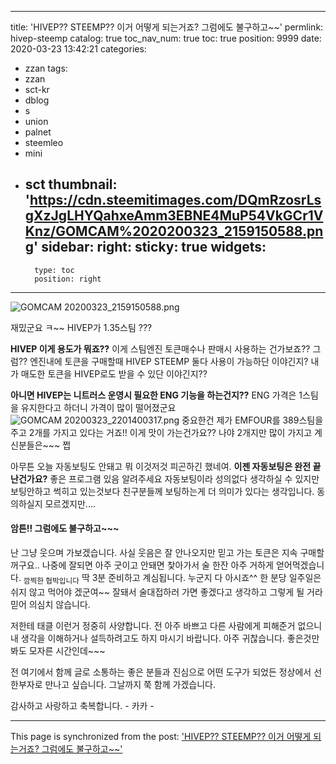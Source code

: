 
---
title: 'HIVEP??  STEEMP?? 이거 어떻게 되는거죠? 그럼에도 불구하고~~'
permlink: hivep-steemp
catalog: true
toc_nav_num: true
toc: true
position: 9999
date: 2020-03-23 13:42:21
categories:
- zzan
tags:
- zzan
- sct-kr
- dblog
- s
- union
- palnet
- steemleo
- mini
- sct
thumbnail: 'https://cdn.steemitimages.com/DQmRzosrLsgXzJgLHYQahxeAmm3EBNE4MuP54VkGCr1VKnz/GOMCAM%2020200323_2159150588.png'
sidebar:
    right:
        sticky: true
widgets:
    -
        type: toc
        position: right
---


![GOMCAM 20200323_2159150588.png](https://cdn.steemitimages.com/DQmRzosrLsgXzJgLHYQahxeAmm3EBNE4MuP54VkGCr1VKnz/GOMCAM%2020200323_2159150588.png)

재밌군요 ㅋ~~  HIVEP가 1.35스팀 ???

**HIVEP 이게 용도가 뭐죠??**
이게 스팀엔진 토큰매수나 판매시 사용하는 건가보죠??  그럼?? 
엔진내에 토큰을 구매할때  HIVEP  STEEMP  둘다 사용이 가능하단 이야긴지? 내가 매도한  토큰을 HIVEP로도 받을 수 있단 이야긴지?? 

**아니면  HIVEP는 니트러스 운영시  필요한 ENG 기능을 하는건지??**
ENG 가격은 1스팀을 유지한다고 하더니 가격이 많이 떨어졌군요
![GOMCAM 20200323_2201400317.png](https://cdn.steemitimages.com/DQmbiQY6BVH2e5hB2cti3AhSAjwYSsry9FDN2t5dTBsT67i/GOMCAM%2020200323_2201400317.png)
중요한건 제가 EMFOUR를  389스팀을 주고 2개를 가지고 있다는 거죠!!
이게 맛이 가는건가요?? 나야 2개지만 많이 가지고 계신분들은~~~ 쩝

아무튼 오늘 자동보팅도 안돼고 뭐 이것저것 피곤하긴 했네여.
**이젠 자동보팅은 완전 끝난건가요?**  좋은 프로그램 있음 알려주세요
자동보팅이라 성의없다 생각하실 수 있지만 보팅안하고 썩히고 있는것보다 친구분들께 보팅하는게 더 의미가 있다는 생각입니다.  동의하실지 모르겠지만....

#### 암튼!! 그럼에도 불구하고~~~
난 그냥 웃으며 가보겠습니다.  사실 웃음은 잘 안나오지만 믿고 가는 토큰은 지속 구매할꺼구요.. 나중에 잘되면 아주 굿이고 안돼면 찿아가서 술 한잔 아주 거하게 얻어먹겠습니다. <sub>깜찍한 협박입니다</sub>
딱 3분 준비하고 계심됩니다.  누군지 다 아시죠^^  한 분당 일주일은 쉬지 않고 먹어야 겠군여~~ 잘돼서 술대접하러 가면 좋겠다고 생각하고 그렇게 될 거라 믿어 의심치 않습니다. 

저한테 태클 이런거 정중히 사양합니다.  전 아주 바쁘고 다른 사람에게 피해준거 없으니 내 생각을 이해하거나 설득하려고도 하지 마시기 바랍니다.  아주 귀찮습니다.  좋은것만 봐도 모자른 시간인데~~~

전 여기에서 함께 글로 소통하는 좋은 분들과 진심으로 어떤 도구가 되었든 정상에서 선한부자로 만나고 싶습니다. 그날까지 쭉 함께 가겠습니다. 

감사하고 사랑하고 축복합니다. - 카카 -

- - -

This page is synchronized from the post: ['HIVEP??  STEEMP?? 이거 어떻게 되는거죠? 그럼에도 불구하고~~'](https://steemit.com/@kibumh/hivep-steemp)

